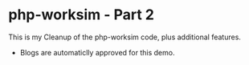 php-worksim - Part 2
===========
This is my Cleanup of the php-worksim code, plus additional features. 

 - Blogs are automaticlly approved for this demo.